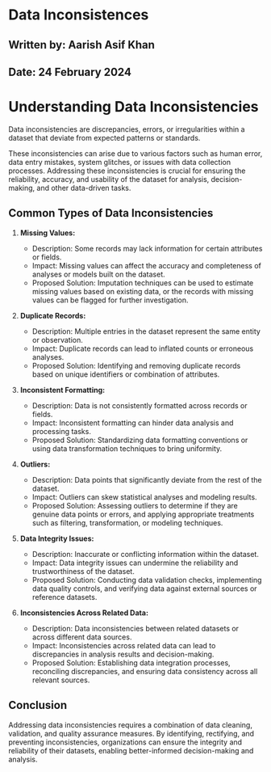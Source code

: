 # **Data Inconsistences**

## **Written by:** Aarish Asif Khan

## **Date:** 24 February 2024

# **Understanding Data Inconsistencies**

Data inconsistencies are discrepancies, errors, or irregularities within a dataset that deviate from expected patterns or standards.

These inconsistencies can arise due to various factors such as human error, data entry mistakes, system glitches, or issues with data collection processes. Addressing these inconsistencies is crucial for ensuring the reliability, accuracy, and usability of the dataset for analysis, decision-making, and other data-driven tasks.

## **Common Types of Data Inconsistencies**

1. **Missing Values:**
   - Description: Some records may lack information for certain attributes or fields.
   - Impact: Missing values can affect the accuracy and completeness of analyses or models built on the dataset.
   - Proposed Solution: Imputation techniques can be used to estimate missing values based on existing data, or the records with missing values can be flagged for further investigation.

2. **Duplicate Records:**
   - Description: Multiple entries in the dataset represent the same entity or observation.
   - Impact: Duplicate records can lead to inflated counts or erroneous analyses.
   - Proposed Solution: Identifying and removing duplicate records based on unique identifiers or combination of attributes.

3. **Inconsistent Formatting:**
   - Description: Data is not consistently formatted across records or fields.
   - Impact: Inconsistent formatting can hinder data analysis and processing tasks.
   - Proposed Solution: Standardizing data formatting conventions or using data transformation techniques to bring uniformity.

4. **Outliers:**
   - Description: Data points that significantly deviate from the rest of the dataset.
   - Impact: Outliers can skew statistical analyses and modeling results.
   - Proposed Solution: Assessing outliers to determine if they are genuine data points or errors, and applying appropriate treatments such as filtering, transformation, or modeling techniques.

5. **Data Integrity Issues:**
   - Description: Inaccurate or conflicting information within the dataset.
   - Impact: Data integrity issues can undermine the reliability and trustworthiness of the dataset.
   - Proposed Solution: Conducting data validation checks, implementing data quality controls, and verifying data against external sources or reference datasets.

6. **Inconsistencies Across Related Data:**
   - Description: Data inconsistencies between related datasets or across different data sources.
   - Impact: Inconsistencies across related data can lead to discrepancies in analysis results and decision-making.
   - Proposed Solution: Establishing data integration processes, reconciling discrepancies, and ensuring data consistency across all relevant sources.

## **Conclusion**

Addressing data inconsistencies requires a combination of data cleaning, validation, and quality assurance measures. By identifying, rectifying, and preventing inconsistencies, organizations can ensure the integrity and reliability of their datasets, enabling better-informed decision-making and analysis.
